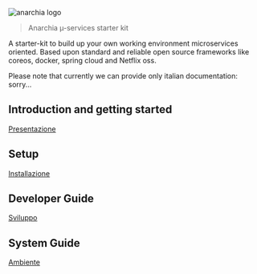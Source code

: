 ![anarchia logo](anarchia-header.png)

> Anarchia µ-services starter kit

A starter-kit to build up your own working environment microservices oriented. Based upon standard and reliable open source frameworks like coreos, docker, spring cloud and Netflix oss. 

Please note that currently we can provide only italian documentation: sorry...

## Introduction and getting started
[Presentazione](https://docs.google.com/document/d/1t65BOeMm8bvuv1JL6yM_e-sh-5asB6tcLu-eofrZkY0/pub)

## Setup
[Installazione](https://docs.google.com/document/d/1Z0a-GuHVBIQTFozND7ecWjJ1RNxAWF9AyR290aqp95g/pub)

## Developer Guide
[Sviluppo](https://docs.google.com/document/d/1T-UOS4eLUvqwHU9p-ZJdSiYpYWxFS9kXPlNp138Yzgo/pub)

## System Guide
[Ambiente](https://docs.google.com/document/d/1EUSbRcBcRpFdiMNJoifA3l_KzLvZVoMz9aOmvCIoQWE/pub)



